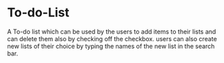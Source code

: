 # To-do-List

A To-do list which can be used by the users to add items to their lists and can delete them also by checking off the checkbox.
users can also create new lists of their choice by typing the names of the new list in the search bar.
